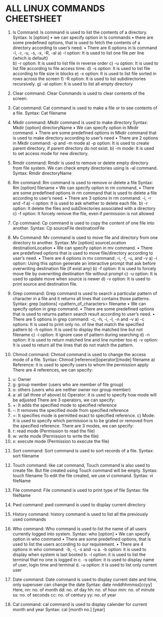 # ALL LINUX COMMANDS CHEETSHEET

1)	ls Command: ls command is used to list the contents of a directory.
     Syntax: ls [option] 
•	we can specify option in ls commands
•	there are some predefined options, that is used to fetch the contents of a directory according to user’s need.
•	There are 6 options in ls command
-l, -r, -u, -s, -x, -R, -al
a)	-l option: It is used to list one file per line {which is default}   
b)	-r option: It is used to list file in reverse order
c)	-u option: It is used to list file according to file access time.
d)	-s option: It is used to list file according to file size in blocks
e)	-x option: It is used to list file sorted in rows across the screen
f)	      -R option: It is used to list subdirectories recursively.
g)	-al option: It is used to list all empty directory

2)	Clear command: Clear Commands is used to clear contents of the screen.
3)	Cat command: Cat command is used to make a file or to see contents of a file.
Syntax:  Cat filename

4)	Mkdir command: Mkdir command is used to make directory
     Syntax: Mkdir [option] directoryName
•	We can specify option in Mkdir command.
•	There are some predefined options in Mkdir command that is used to make directory according to user’s need
•	There are 2 options in Mkdir command:
-p and -m mode
a)	-p option: It is used to create parent directory, if parent directory do not exist.
b)	 -m mode: It is used to set access mode for new directory.


5)	Rmdir command: Rmdir is used to remove or delete empty directory from file system. We can check empty directories using ls -al command.
    Syntax: Rmdir directoryName

6)	Rm command: Rm command is used to remove or delete a file 
     Syntax: Rm [option] filename
•	We can specify option in rm command,
•	There are some predefined options in rm command that is used to delete a file according to user’s need.
•	There are 3 options in rm command:
-i, -r and -f 
a)	-i option: It is used to ask whether to delete each file.
b)	-r option: It delete the files and subDirectories associated with a directory
c)	-f option: It forcely remove the file, even if permission is not allowed


7)	Cp command: Cp command is used to copy the content of one file into another.
     Syntax: Cp sourceFile destinationFile
8)	Mv Command: Mv command is used to move file and directory from one directory to another.
        Syntax: Mv [option] sourceLocation destinationLocation
•	We can specify option in mv command.
•	There are predefined options that is used to move file/directory according to user’s need.
•	There are 4 options in mv command:
        -i, -f, -u, and -v
a)	-i option:  Using this option generate an interactive prompt that ask before overwriting destination file (if exist any)
b)	-f option: It is used to forcely move file by overwriting destination file without prompt
c)	-u option: It is used to update move when source is newer
d)	-v option: It is used to print source and destination file.

9)	Grep command: Grep command is used to search a particular pattern of character in a file and it returns all lines that contains those patterns.
      Syntax: grep [options] <pattern_of_characters> filename
•	We can specify option in grep command.
•	There are some predefined options that is used to returns pattern search result according to user’s need.
•	There are 5 options in grep command:
                -c, -h, -i, -l, -n and -v 
a)	-c options: It is used to print only no. of line that match the specified pattern
b)	-h option: It is used to display the matched line but not filename
c)	-i option: It ignore case of pattern during searching
d)	-n option: It is used to return matched line and line number too
e)	-v option: It is used to return all the lines that do not match the pattern.


10)	Chmod command: Chmod command is used to change the access mode of a file.
         Syntax: Chmod [reference][operator][mode] filename
a)	Reference: it is used to specify users to whom the permission apply
      There are 4 references, we can specify:
1.	u:  Owner 
2.	g: group member (users who are member of file group)
3.	o: others (users who are neither owner nor group member)
4.	a: all (all three of above)
b)	Operator: it is used to specify how mode will be adjusted
      There are 3 operators, we can specify:
1.	+:  It adds the specified mode to specified reference
2.	-: It removes the specified mode from specified reference
3.	=: It specifies mode is permitted exact to specified reference.
c)	Mode: It is used to specify which permission is to be grated or removed from the specified reference.
      There are 3 modes, we can specify:
1.	r: read mode (Permission to read the file)
2.	w: write mode (Permission to write the file)
3.	x: execute mode (Permission to execute the file)

11)	Sort command: Sort command is used to sort records of a file.
         Syntax: sort filename

12)	Touch command: like cat command, Touch command is also used to create file.
              But file created using Touch command will be empty.
            Syntax: touch filename
            To edit the file created, we use vi command.
            Syntax: vi fileName

13)	File command: File command is used to print type of file
           Syntax: file fileName

14)	Pwd command: pwd command is used to display current directory
15)	History command: history command is used to list all the previously used commands 

16)	Who command: Who command is used to list the name of all users currently logged into system. 
                         Syntax: who [option] 
•	We can specify option in who command
•	There are some predefined options, that is used to list the users according to our requirement.
•	There are 4 options in who command:
-b, -l, -s and -u
a.	-b option: it is used to display when system is last booted
b.	-l option: it is used to list the terminal that no one is logged in
c.	-s option: it is used to display name of user, login time and terminal
d.	-u option: it is used to list only current user

17)	Date command: Date command is used to display current date and time, only superuser can change the date
           Syntax: date nnddhhmmss[ccyy]
                  Here, nn: no. of month
                           dd: no. of day
                           hh: no. of hour
                           mm: no. of minute
                            ss: no. of seconds
                            cc: no. of century
                            yy: no. of year


18)	Cal command: cal command is used to display calender for current month and year
        Syntax: cal [month no.] [year] 
    
